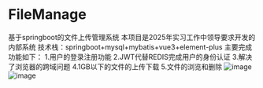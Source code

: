 # FileManage
基于springboot的文件上传管理系统
本项目是2025年实习工作中领导要求开发的内部系统
技术栈：springboot+mysql+mybatis+vue3+element-plus
主要完成功能如下：
1.用户的登录注册功能
2.JWT代替REDIS完成用户的身份认证
3.解决了浏览器的跨域问题
4.1GB以下的文件的上传下载
5.文件的浏览和删除
![image](https://github.com/user-attachments/assets/ff2a4ef6-e813-45fa-a505-66ab666e9a49)
![image](https://github.com/user-attachments/assets/123678ac-94d2-4a98-941a-f13b771ce395)

